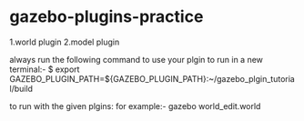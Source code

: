 # gazebo-plugins-practice

1.world plugin
2.model plugin

always run the following command to use your plgin to run in a new terminal:-
$ export GAZEBO_PLUGIN_PATH=${GAZEBO_PLUGIN_PATH}:~/gazebo_plgin_tutorial/build

to run with the given plgins:
for example:-
gazebo world_edit.world

